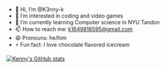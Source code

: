 - 👋 Hi, I’m @K3nny-k
- 👀 I’m interested in coding and video games
- 🌱 I’m currently learning Computer science in NYU Tandon
- 📫 How to reach me: k1649818595@gmail.com
- 😄 Pronouns: he/him
- ⚡ Fun fact: I love chocolate flavored icecream

[![Kenny's GitHub stats](https://github-readme-stats.vercel.app/api?username=K3nny-k)](https://github.com/anuraghazra/github-readme-stats)

<!---
K3nny-k/K3nny-k is a ✨ special ✨ repository because its `README.md` (this file) appears on your GitHub profile.
You can click the Preview link to take a look at your changes.
--->
